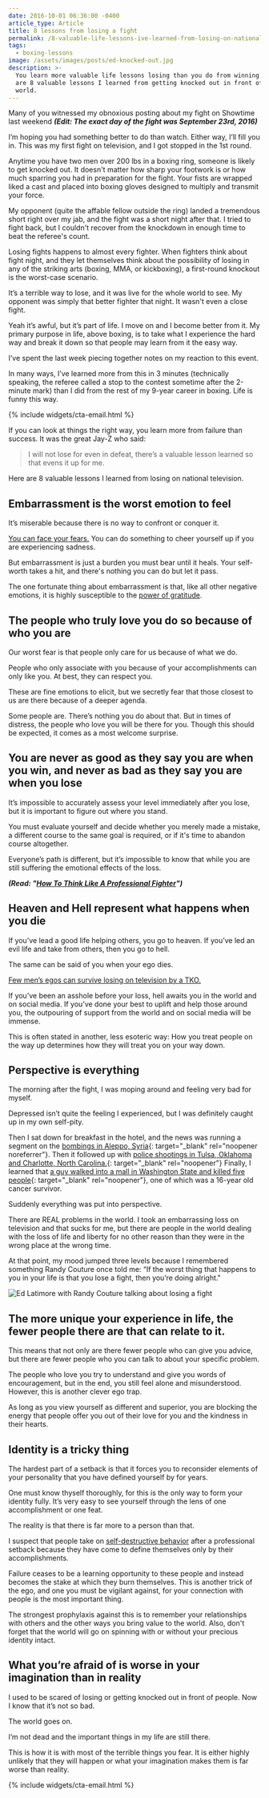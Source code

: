```yaml
---
date: 2016-10-01 06:36:00 -0400
article_type: Article
title: 8 lessons from losing a fight
permalink: /8-valuable-life-lessons-ive-learned-from-losing-on-national-television/
tags:
  - boxing-lessons
image: /assets/images/posts/ed-knocked-out.jpg
description: >-
  You learn more valuable life lessons losing than you do from winning. These
  are 8 valuable lessons I learned from getting knocked out in front of the
  world.
---
```

Many of you witnessed my obnoxious posting about my fight on Showtime last weekend ***(Edit: The exact day of the fight was September 23rd, 2016)***

I’m hoping you had something better to do than watch. Either way, I’ll fill you in. This was my first fight on television, and I got stopped in the 1st round.

Anytime you have two men over 200 lbs in a boxing ring, someone is likely to get knocked out. It doesn't matter how sharp your footwork is or how much sparring you had in preparation for the fight. Your fists are wrapped liked a cast and placed into boxing gloves designed to multiply and transmit your force.

My opponent (quite the affable fellow outside the ring) landed a tremendous short right over my jab, and the fight was a short night after that. I tried to fight back, but I couldn't recover from the knockdown in enough time to beat the referee's count.

Losing fights happens to almost every fighter. When fighters think about fight night, and they let themselves think about the possibility of losing in any of the striking arts (boxing, MMA, or kickboxing), a first-round knockout is the worst-case scenario.

It’s a terrible way to lose, and it was live for the whole world to see. My opponent was simply that better fighter that night. It wasn't even a close fight.

Yeah it’s awful, but it’s part of life. I move on and I become better from it. My primary purpose in life, above boxing, is to take what I experience the hard way and break it down so that people may learn from it the easy way.

I’ve spent the last week piecing together notes on my reaction to this event.

In many ways, I’ve learned more from this in 3 minutes (technically speaking, the referee called a stop to the contest sometime after the 2-minute mark) than I did from the rest of my 9-year career in boxing. Life is funny this way.

{% include widgets/cta-email.html %}

If you can look at things the right way, you learn more from failure than success. It was the great Jay-Z who said:

> I will not lose for even in defeat, there’s a valuable lesson learned so that evens it up for me.

Here are 8 valuable lessons I learned from losing on national television.

## Embarrassment is the worst emotion to feel

It’s miserable because there is no way to confront or conquer it.

[You can face your fears.](/how-to-overcome-fear/) You can do something to cheer yourself up if you are experiencing sadness.

But embarrassment is just a burden you must bear until it heals. Your self-worth takes a hit, and there's nothing you can do but let it pass.

The one fortunate thing about embarrassment is that, like all other negative emotions, it is highly susceptible to the [power of gratitude](/6-reasons-to-be-grateful/).

## The people who truly love you do so because of who you are

Our worst fear is that people only care for us because of what we do.

People who only associate with you because of your accomplishments can only like you. At best, they can respect you.

These are fine emotions to elicit, but we secretly fear that those closest to us are there because of a deeper agenda.

Some people are. There’s nothing you do about that. But in times of distress, the people who love you will be there for you. Though this should be expected, it comes as a most welcome surprise.

## You are never as good as they say you are when you win, and never as bad as they say you are when you lose

It’s impossible to accurately assess your level immediately after you lose, but it is important to figure out where you stand.

You must evaluate yourself and decide whether you merely made a mistake, a different course to the same goal is required, or if it's time to abandon course altogether.

Everyone’s path is different, but it’s impossible to know that while you are still suffering the emotional effects of the loss.

***(Read: "[How To Think Like A Professional Fighter](/how-to-think-like-a-professional-fighter/)")***

## Heaven and Hell represent what happens when you die

If you’ve lead a good life helping others, you go to heaven. If you’ve led an evil life and take from others, then you go to hell.

The same can be said of you when your ego dies.

[Few men’s egos can survive losing on television by a TKO.](/boxing-benefits/)

If you’ve been an asshole before your loss, hell awaits you in the world and on social media. If you’ve done your best to uplift and help those around you, the outpouring of support from the world and on social media will be immense.

This is often stated in another, less esoteric way: How you treat people on the way up determines how they will treat you on your way down.

## Perspective is everything

The morning after the fight, I was moping around and feeling very bad for myself.

Depressed isn’t quite the feeling I experienced, but I was definitely caught up in my own self-pity.

Then I sat down for breakfast in the hotel, and the news was running a segment on the [bombings in Aleppo, Syria](https://en.wikipedia.org/wiki/Aleppo_bombings_&#40;April%E2%80%93July_2016&#41;){: target="_blank" rel="noopener noreferrer"}. Then it followed up with [police shootings in Tulsa, Oklahoma and Charlotte, North Carolina.](https://www.cnn.com/2016/09/22/us/tulsa-charlotte-shooting-protests/index.html){: target="_blank" rel="noopener"} Finally, I learned that [a guy walked into a mall in Washington State and killed five people](https://en.wikipedia.org/wiki/Cascade_Mall_shooting){: target="_blank" rel="noopener"}, one of which was a 16-year old cancer survivor.

Suddenly everything was put into perspective.

There are REAL problems in the world. I took an embarrassing loss on television and that sucks for me, but there are people in the world dealing with the loss of life and liberty for no other reason than they were in the wrong place at the wrong time.

At that point, my mood jumped three levels because I remembered something Randy Couture once told me: “If the worst thing that happens to you in your life is that you lose a fight, then you’re doing alright."

![Ed Latimore with Randy Couture talking about losing a fight](/assets/images/posts/ed-with-randy-cotoure.jpg "Me with Randy Couture after he gave me that life-changing advice.")

## The more unique your experience in life, the fewer people there are that can relate to it.

This means that not only are there fewer people who can give you advice, but there are fewer people who you can talk to about your specific problem.

The people who love you try to understand and give you words of encouragement, but in the end, you still feel alone and misunderstood. However, this is another clever ego trap.

As long as you view yourself as different and superior, you are blocking the energy that people offer you out of their love for you and the kindness in their hearts.

## Identity is a tricky thing

The hardest part of a setback is that it forces you to reconsider elements of your personality that you have defined yourself by for years.

One must know thyself thoroughly, for this is the only way to form your identity fully. It’s very easy to see yourself through the lens of one accomplishment or one feat.

The reality is that there is far more to a person than that.

I suspect that people take on [self-destructive behavior](https://www.clearscope.io/lessons-from-the-ghetto-willingness-to-fight/) after a professional setback because they have come to define themselves only by their accomplishments.

Failure ceases to be a learning opportunity to these people and instead becomes the stake at which they burn themselves. This is another trick of the ego, and one you must be vigilant against, for your connection with people is the most important thing.

The strongest prophylaxis against this is to remember your relationships with others and the other ways you bring value to the world. Also, don't forget that the world will go on spinning with or without your precious identity intact.

## What you’re afraid of is worse in your imagination than in reality

I used to be scared of losing or getting knocked out in front of people. Now I know that it’s not so bad.

The world goes on.

I’m not dead and the important things in my life are still there.

This is how it is with most of the terrible things you fear. It is either highly unlikely that they will happen or what your imagination makes them is far worse than reality.

{% include widgets/cta-email.html %}
